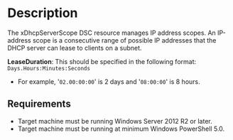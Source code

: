 # Description

The xDhcpServerScope DSC resource manages IP address scopes. An IP-address
scope is a consecutive range of possible IP addresses that the DHCP server
can lease to clients on a subnet.

**LeaseDuration**: This should be specified in the following format: `Days.Hours:Minutes:Seconds`
  - For example, '`02.00:00:00`' is 2 days and '`08:00:00`' is 8 hours.

## Requirements

- Target machine must be running Windows Server 2012 R2 or later.
- Target machine must be running at minimum Windows PowerShell 5.0.
